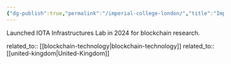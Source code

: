 ```yaml
---
{"dg-publish":true,"permalink":"/imperial-college-london/","title":"Imperial College London"}
---
```



Launched IOTA Infrastructures Lab in 2024 for blockchain research.

related_to:: [[blockchain-technology\|blockchain-technology]]
related_to:: [[united-kingdom\|United-Kingdom]]
